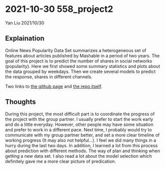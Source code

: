 2021-10-30 558\_project2
================
Yan Liu
2021/10/30

## Explaination

Online News Popularity Data Set summarizes a heterogeneous set of
features about articles published by Mashable in a period of two years.
The goal of this project is to predict the number of shares in social
networks (popularity). Here we first showed some summary statistics and
plots about the data grouped by weekdays. Then we create several models
to predict the response, shares in different channels.

Two links to [the github
page](https://agrichick45.github.io/ST558Project2/) and [the repo
itself](https://github.com/agrichick45/ST558Project2).

## Thoughts

During this project, the most difficult part is to coordinate the
progress of the project with the group partner. I usually prefer to
start the work early and do a little everyday. However, other people may
have some situation and prefer to work in a different pace. Next time, I
probably would try to communicate with my group partner better, and set
a more clear timeline of working progress (It may also not helpful…). I
feel we did many things in a hurry during the last two days. In
addition, I learned a lot from this process about prediction with
different methods. The way of plan and thinking when getting a new data
set. I also read a lot about the model selection which definitely gave
me a more clear picture of predication.
